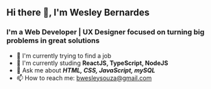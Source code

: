 ## Hi there 👋, I'm Wesley Bernardes

### I'm a Web Developer | UX Designer focused on turning big problems in great solutions 

- 🔭 I'm currently trying to find a job
- 🤔 I'm currently studing **ReactJS, TypeScript, NodeJS**
- 💬 Ask me about ***HTML, CSS, JavaScript, mySQL***
- 📫 How to reach me: bwesleysouza@gmail.com
